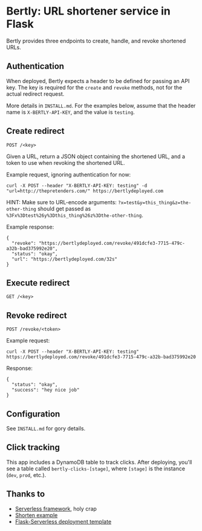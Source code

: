 # Bertly: URL shortener service in Flask

Bertly provides three endpoints to create, handle, and revoke shortened URLs.

## Authentication

When deployed, Bertly expects a header to be defined for passing an API key. The key is required for the `create` and `revoke` methods, not for the actual redirect request.

More details in `INSTALL.md`. For the examples below, assume that the header name is `X-BERTLY-API-KEY`, and the value is `testing`.

## Create redirect

`POST /<key>`

Given a URL, return a JSON object containing the shortened URL, and a token to use when revoking the shortened URL.

Example request, ignoring authentication for now:

`curl -X POST --header "X-BERTLY-API-KEY: testing" -d "url=http://thepretenders.com/" https://bertlydeployed.com`

HINT: Make sure to URL-encode arguments: `?x=test&y=this_thing&z=the-other-thing` should get passed as `%3Fx%3Dtest%26y%3Dthis_thing%26z%3Dthe-other-thing`.

Example response:

```
{
  "revoke": "https://bertlydeployed.com/revoke/491dcfe3-7715-479c-a32b-bad375992e20",
  "status": "okay",
  "url": "https://bertlydeployed.com/32s"
}
```

## Execute redirect

`GET /<key>`

## Revoke redirect

`POST /revoke/<token>`

Example request:

`curl -X POST --header "X-BERTLY-API-KEY: testing" https://bertlydeployed.com/revoke/491dcfe3-7715-479c-a32b-bad375992e20`

Response:

```
{
  "status": "okay",
  "success": "hey nice job"
}
```

## Configuration

See `INSTALL.md` for gory details.

## Click tracking

This app includes a DynamoDB table to track clicks. After deploying, you'll see a table called `bertly-clicks-[stage]`, where `[stage]` is the instance (`dev`, `prod`, etc.).

## Thanks to

- [Serverless framework](https://github.com/serverless/serverless), holy crap
- [Shorten example](https://pythonhosted.org/shorten/user/examples.html)
- [Flask-Serverless deployment template](https://github.com/alexdebrie/serverless-flask)
